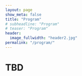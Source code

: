 ```yaml
---
layout: page
show_meta: false
title: "Program"
# subheadline: "Program"
# teaser: "Program"
header:
  image_fullwidth: "header2.jpg"
permalink: "/program/"
---
```

# TBD
